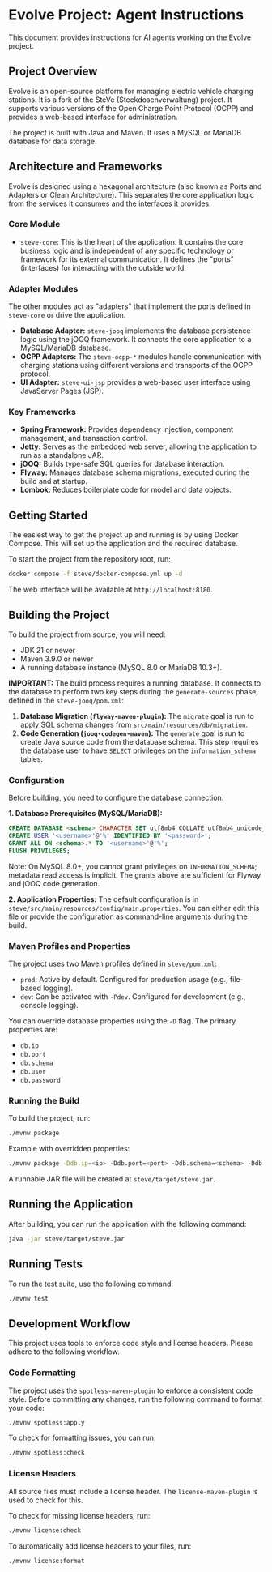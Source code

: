 # Evolve Project: Agent Instructions

This document provides instructions for AI agents working on the Evolve project.

## Project Overview

Evolve is an open-source platform for managing electric vehicle charging stations. It is a fork of the SteVe (Steckdosenverwaltung) project. It supports various versions of the Open Charge Point Protocol (OCPP) and provides a web-based interface for administration.

The project is built with Java and Maven. It uses a MySQL or MariaDB database for data storage.

## Architecture and Frameworks

Evolve is designed using a hexagonal architecture (also known as Ports and Adapters or Clean Architecture). This separates the core application logic from the services it consumes and the interfaces it provides.

### Core Module

-   `steve-core`: This is the heart of the application. It contains the core business logic and is independent of any specific technology or framework for its external communication. It defines the "ports" (interfaces) for interacting with the outside world.

### Adapter Modules

The other modules act as "adapters" that implement the ports defined in `steve-core` or drive the application.

-   **Database Adapter:** `steve-jooq` implements the database persistence logic using the jOOQ framework. It connects the core application to a MySQL/MariaDB database.
-   **OCPP Adapters:** The `steve-ocpp-*` modules handle communication with charging stations using different versions and transports of the OCPP protocol.
-   **UI Adapter:** `steve-ui-jsp` provides a web-based user interface using JavaServer Pages (JSP).

### Key Frameworks

-   **Spring Framework:** Provides dependency injection, component management, and transaction control.
-   **Jetty:** Serves as the embedded web server, allowing the application to run as a standalone JAR.
-   **jOOQ:** Builds type-safe SQL queries for database interaction.
-   **Flyway:** Manages database schema migrations, executed during the build and at startup.
-   **Lombok:** Reduces boilerplate code for model and data objects.

## Getting Started

The easiest way to get the project up and running is by using Docker Compose. This will set up the application and the required database.

To start the project from the repository root, run:
```bash
docker compose -f steve/docker-compose.yml up -d
```
The web interface will be available at `http://localhost:8180`.

## Building the Project

To build the project from source, you will need:
-   JDK 21 or newer
-   Maven 3.9.0 or newer
-   A running database instance (MySQL 8.0 or MariaDB 10.3+).

**IMPORTANT:** The build process requires a running database. It connects to the database to perform two key steps during the `generate-sources` phase, defined in the `steve-jooq/pom.xml`:

1.  **Database Migration (`flyway-maven-plugin`):** The `migrate` goal is run to apply SQL schema changes from `src/main/resources/db/migration`.
2.  **Code Generation (`jooq-codegen-maven`):** The `generate` goal is run to create Java source code from the database schema. This step requires the database user to have `SELECT` privileges on the `information_schema` tables.

### Configuration

Before building, you need to configure the database connection.

**1. Database Prerequisites (MySQL/MariaDB):**
```sql
CREATE DATABASE <schema> CHARACTER SET utf8mb4 COLLATE utf8mb4_unicode_ci;
CREATE USER '<username>'@'%' IDENTIFIED BY '<password>';
GRANT ALL ON <schema>.* TO '<username>'@'%';
FLUSH PRIVILEGES;
```
Note: On MySQL 8.0+, you cannot grant privileges on `INFORMATION_SCHEMA`; metadata read access is implicit. The grants above are sufficient for Flyway and jOOQ code generation.

**2. Application Properties:**
The default configuration is in `steve/src/main/resources/config/main.properties`. You can either edit this file or provide the configuration as command-line arguments during the build.

### Maven Profiles and Properties

The project uses two Maven profiles defined in `steve/pom.xml`:
-   `prod`: Active by default. Configured for production usage (e.g., file-based logging).
-   `dev`: Can be activated with `-Pdev`. Configured for development (e.g., console logging).

You can override database properties using the `-D` flag. The primary properties are:
-   `db.ip`
-   `db.port`
-   `db.schema`
-   `db.user`
-   `db.password`

### Running the Build

To build the project, run:
```bash
./mvnw package
```

Example with overridden properties:
```bash
./mvnw package -Ddb.ip=<ip> -Ddb.port=<port> -Ddb.schema=<schema> -Ddb.user=<username> -Ddb.password=<password>
```

A runnable JAR file will be created at `steve/target/steve.jar`.

## Running the Application

After building, you can run the application with the following command:
```bash
java -jar steve/target/steve.jar
```

## Running Tests

To run the test suite, use the following command:
```bash
./mvnw test
```

## Development Workflow

This project uses tools to enforce code style and license headers. Please adhere to the following workflow.

### Code Formatting

The project uses the `spotless-maven-plugin` to enforce a consistent code style. Before committing any changes, run the following command to format your code:
```bash
./mvnw spotless:apply
```

To check for formatting issues, you can run:
```bash
./mvnw spotless:check
```

### License Headers

All source files must include a license header. The `license-maven-plugin` is used to check for this.

To check for missing license headers, run:
```bash
./mvnw license:check
```

To automatically add license headers to your files, run:
```bash
./mvnw license:format
```
